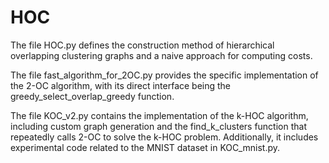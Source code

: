# HOC

The file HOC.py defines the construction method of hierarchical overlapping clustering graphs and a naive approach for computing costs.

The file fast_algorithm_for_2OC.py provides the specific implementation of the 2-OC algorithm, with its direct interface being the greedy_select_overlap_greedy function.

The file KOC_v2.py contains the implementation of the k-HOC algorithm, including custom graph generation and the find_k_clusters function that repeatedly calls 2-OC to solve the k-HOC problem. Additionally, it includes experimental code related to the MNIST dataset in KOC_mnist.py.
